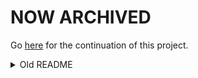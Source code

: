 # NOW ARCHIVED
Go [here](https://github.com/Create-Fabric/Create-Refabricated) for the continuation of this project.

<details>

<summary>Old README</summary>

# Create Fabric

A Fabric port of Create.

Create Discord: https://discord.gg/AjRTh6B

Original Repository: https://github.com/Creators-of-Create/Create/

</details>

